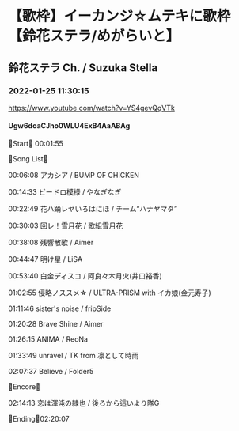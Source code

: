 # 【歌枠】イーカンジ☆ムテキに歌枠【鈴花ステラ/めがらいと】

## 鈴花ステラ Ch. / Suzuka Stella

### 2022-01-25 11:30:15

https://www.youtube.com/watch?v=YS4gevQqVTk

#### Ugw6doaCJho0WLU4ExB4AaABAg

🔔Start🔔 00:01:55



🔔Song List🔔

00:06:08 アカシア / BUMP OF CHICKEN

00:14:33 ビードロ模様 / やなぎなぎ

00:22:49 花ハ踊レヤいろはにほ / チーム“ハナヤマタ”

00:30:03 回レ！雪月花 / 歌組雪月花

00:38:08 残響散歌 / Aimer

00:44:47 明け星 / LiSA

00:53:40 白金ディスコ / 阿良々木月火(井口裕香)

01:02:55 侵略ノススメ☆ / ULTRA-PRISM with イカ娘(金元寿子)

01:11:46 sister's noise / fripSide

01:20:28 Brave Shine / Aimer

01:26:15 ANIMA / ReoNa

01:33:49 unravel / TK from 凛として時雨

02:07:37 Believe / Folder5



🔔Encore🔔

02:14:13 恋は渾沌の隷也 / 後ろから這いより隊G



🔔Ending🔔02:20:07

